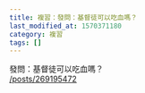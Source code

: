 ```yaml
---
title: 複習：發問：基督徒可以吃血嗎？
last_modified_at: 1570371180
category: 複習
tags: []
---
```


<p>發問：基督徒可以吃血嗎？<br>
<a href="/posts/269195472" target="_blank">/posts/269195472</a></p>

<p>&nbsp;</p>

